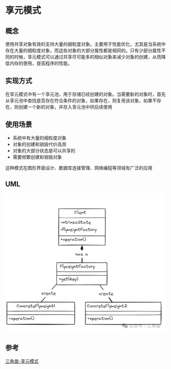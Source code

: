 # 享元模式

## 概念

使用共享对象有效的支持大量的细粒度对象。主要用于性能优化，尤其是当系统中存在大量的细粒度对象，而这些对象的大部分属性都是相同的。只有少部分属性不同的时候，享元模式可以通过共享尽可能多的相似对象来减少对象的创建，从而降低内存的使用，提高程序的性能。

## 实现方式

在享元模式中有一个享元池，用于存储已经创建的对象。当需要新的对象时，首先从享元池中查找是否存在符合条件的对象，如果存在，则复用该对象，如果不存在，则创建一个新的对象，并存入享元池中供后续使用

## 使用场景

- 系统中有大量的细粒度对象
- 对象的创建和销毁代价高昂
- 对象的大部分状态是可以共享的
- 需要频繁创建和销毁对象

这种模式在图形界面设计、数据库连接管理、网络编程等领域有广泛的应用

## UML

![Alt text](image.png)

## 参考

[三角兽-享元模式](https://mp.weixin.qq.com/s?__biz=Mzg5MDE5NDc4MQ==&mid=2247484495&idx=1&sn=8529e41ae5be39d82792f0a27b57825d&chksm=cfe11a7df896936bb65dabcb1d27d8d1f12295ced6384ded7b486185031a665400347b2fa4bc&scene=21#wechat_redirect)
